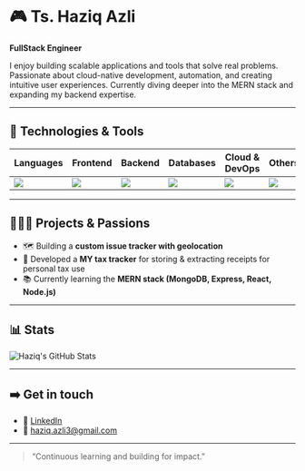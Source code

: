 # 🎮 Ts. Haziq Azli

**FullStack Engineer**  

I enjoy building scalable applications and tools that solve real problems. Passionate about cloud-native development, automation, and creating intuitive user experiences. Currently diving deeper into the MERN stack and expanding my backend expertise.

---

## 🧰 Technologies & Tools


| Languages | Frontend | Backend | Databases | Cloud & DevOps | Others |
|-----------|----------|---------|-----------|----------------|--------|
| <img src="https://skillicons.dev/icons?i=python,js,ts" /> | <img src="https://skillicons.dev/icons?i=react,html,css" /> | <img src="https://skillicons.dev/icons?i=flask,django,nodejs,express" /> | <img src="https://skillicons.dev/icons?i=postgresql,mongodb,mysql" /> | <img src="https://skillicons.dev/icons?i=aws,docker" /> | <img src="https://skillicons.dev/icons?i=git,linux" /> |

---

## 👩🏻‍💻 Projects & Passions

- 🗺 Building a **custom issue tracker with geolocation**  
- 🧾 Developed a **MY tax tracker** for storing & extracting receipts for personal tax use  
- 📚 Currently learning the **MERN stack (MongoDB, Express, React, Node.js)**

---

## 📊 Stats

![Haziq's GitHub Stats](https://github-readme-stats.vercel.app/api?username=haziqazli&show_icons=true&theme=radical)

---

## ➡️ Get in touch

- 💼 [LinkedIn]([https://www.linkedin.com/in/haziq-azli](https://www.linkedin.com/in/ts-haziq-azli-a3844b200/))  
- 📧 haziq.azli3@gmail.com  

---

> “Continuous learning and building for impact.”
